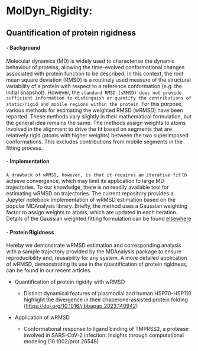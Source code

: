 # MolDyn_Rigidity: 
## **Quantification of protein rigidness**
#### - Background
Molecular dynamics (MD) is widely used to characterise the dynamic behaviour of proteins, allowing the time-evolved conformational changes associated with protein function to be described. In this context, the root mean square deviation (RMSD) is a routinely used measure of the structural variability of a protein with respect to a reference conformation (e.g. the initial snapshot). However, the `standard RMSD (sRMSD) does not provide sufficient information to distinguish or quantify the contributions of static/rigid and mobile regions within the protein`. For this purpose, various methods for estimating the weighted RMSD (wRMSD) have been reported. These methods vary slightly in their mathematical formulation, but the general idea remains the same. The methods assign weights to atoms involved in the alignment to drive the fit based on segments that are relatively rigid (atoms with higher weights) between the two superimposed conformations. This excludes contributions from mobile segments in the fitting process. 
#### - Implementation
`A drawback of wRMSD, however, is that it requires an iterative fit` to achieve convergence, which may limit its application to large MD trajectories. To our knowledge, there is no readily available tool for estimating wRMSD on trajectories. The current repository provides a Jupyter notebook implementation of wRMSD estimation based on the popular MDAnalysis library. Briefly, the method uses a Gaussian weighting factor to assign weights to atoms, which are updated in each iteration. Details of the Gaussian weighted fitting formulation can be found [elsewhere](https://pubmed.ncbi.nlm.nih.gov/16565070/) 
#### - Protein Rigidness
Hereby we demonstrate wRMSD estimation and corresponding analysis with a sample trajectory provided by the MDAnalysis package to ensure reproducibility and, reusability for any system. A more detailed application of wRMSD, demonstrating its use in the quantification of protein rigidness, can be found in our recent articles.

- Quantification of protein rigidity with wRMSD 
   - Distinct dynamical features of plasmodial and human HSP70-HSP110 highlight the divergence in 
     their chaperone-assisted protein folding (https://doi.org/10.1016/j.bbapap.2023.140942)
     
- Application of wRMSD 
   - Conformational response to ligand binding of TMPRSS2, a protease involved in SARS-CoV-2 
     infection: Insights through computational modeling (10.1002/prot.26548)


